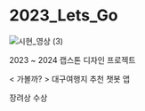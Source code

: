 # 2023_Lets_Go

![시현_영상 (3)](https://github.com/user-attachments/assets/319b3da6-c70f-4860-b184-82f7f6208777)

2023 ~ 2024 캡스톤 디자인 프로젝트

< 가볼까? >
대구여행지 추천 챗봇 앱

장려상 수상
